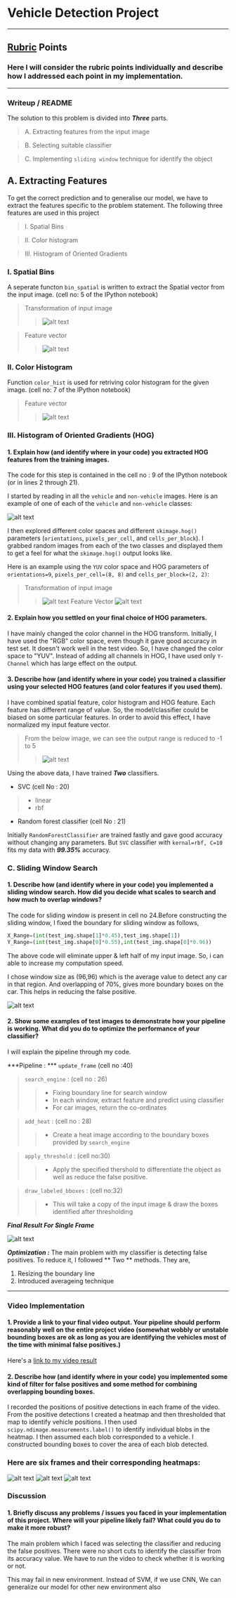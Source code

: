 
# **Vehicle Detection Project**
---
## [Rubric](https://review.udacity.com/#!/rubrics/513/view) Points
### Here I will consider the rubric points individually and describe how I addressed each point in my implementation.  

---

### Writeup / README
The solution to this problem is divided into ***Three*** parts.

> A. Extracting features from the input image

> B. Selecting suitable classifier

> C. Implementing `sliding window` technique for identify the object

## A. Extracting Features
To get the correct prediction and to generalise our model, we have to extract the features specific to the problem statement. The following three features are used in this project
> I. Spatial Bins

> II. Color histogram

> III. Histogram of Oriented Gradients

### I. Spatial Bins
A seperate functon `bin_spatial` is written to extract the Spatial vector from the input image. (cell no: 5 of the IPython notebook)
> Transformation of input image
>> ![alt text](.\examples\Spatial_bins.jpg)

> Feature vector
>> ![alt text](.\examples\Spatial_Features.JPG)


### II. Color Histogram
Function `color_hist` is used for retriving color histogram for the given image. (cell no: 7 of the IPython notebook)
> Feature vector
>> ![alt text](.\examples\Color_Hist_Feature.JPG)

### III. Histogram of Oriented Gradients (HOG)

#### 1. Explain how (and identify where in your code) you extracted HOG features from the training images.
The code for this step is contained in the cell no : 9 of the IPython notebook (or in lines 2 through 21).  

I started by reading in all the `vehicle` and `non-vehicle` images.  Here is an example of one of each of the `vehicle` and `non-vehicle` classes:

![alt text](.\examples\car_not_car.png)

I then explored different color spaces and different `skimage.hog()` parameters (`orientations`, `pixels_per_cell`, and `cells_per_block`).  I grabbed random images from each of the two classes and displayed them to get a feel for what the `skimage.hog()` output looks like.

Here is an example using the `YUV` color space and HOG parameters of `orientations=9`, `pixels_per_cell=(8, 8)` and `cells_per_block=(2, 2)`:

> Transformation of input image
>> ![alt text](.\examples\HOG_Transform.JPG)
> Feature Vector
>> ![alt text](.\examples\HOG_Feature.JPG)

#### 2. Explain how you settled on your final choice of HOG parameters.

I have mainly changed the color channel in the HOG transform. Initially, I have used the "RGB" color space, even though it gave good accuracy in test set. It doesn't work well in the test video. So, I have changed the color space to "YUV". Instead of adding all channels in HOG, I have used only `Y-Channel` which has large effect on the output.

#### 3. Describe how (and identify where in your code) you trained a classifier using your selected HOG features (and color features if you used them).

I have combined spatial feature, color histogram and HOG feature. Each feature has different range of value. So, the model/classifier could be biased on some particular features. In order to avoid this effect, I have normalized my input feature vector.

> From the below image, we can see the output range is reduced to -1 to 5
>> ![alt text](.\examples\Normalization.JPG)

Using the above data, I have trained ***Two*** classifiers.
* SVC (cell No : 20)
> * linear
> * rbf
* Random forest classifier (cell No : 21)

Initially `RandomForestClassifier` are trained fastly and gave good accuracy without changing any parameters. But `SVC` classifier with `kernal=rbf, C=10` fits my data with ***99.35%*** accuracy.

### C. Sliding Window Search

#### 1. Describe how (and identify where in your code) you implemented a sliding window search.  How did you decide what scales to search and how much to overlap windows?

The code for sliding window is present in cell no 24.Before constructing the sliding window, I fixed the boundary for sliding window as follows,
```python
X_Range=(int(test_img.shape[1]*0.45),test_img.shape[1])
Y_Range=(int(test_img.shape[0]*0.55),int(test_img.shape[0]*0.96))
```
The above code will eliminate upper & left half of my input image. So, i can able to increase my computation speed.

I chose window size as (96,96) which is the average value to detect any car in that region. And overlapping of 70%, gives more boundary boxes on the car. This helps in reducing the false positive.

![alt text](.\examples\SlidingWindowBoundary.JPG)

#### 2. Show some examples of test images to demonstrate how your pipeline is working.  What did you do to optimize the performance of your classifier?

I will explain the pipeline through my code.

***Pipeline : *** `update_frame` (cell no :40)

> `search_engine` : (cell no : 26)
>> * Fixing boundary line for search window
>> * In each window, extract feature and predict using classifier
>> * For car images, return the co-ordinates

> `add_heat` : (cell no : 28)
>> * Create a heat image according to the boundary boxes provided by `search_engine`

> `apply_threshold` : (cell no:30)
>> * Apply the specified thershold to differentiate the object as well as reduce the false positive.

> `draw_labeled_bboxes` : (cell no:32)
>> * This will take a copy of the input image & draw the boxes identified after thresholding

***Final Result For Single Frame***

![alt text](.\examples\PipeLine.JPG)

***Optimization :***
The main problem with my classifier is detecting false positives. To reduce it, I followed ** Two ** methods. They are,
1. Resizing the boundary line
2. Introduced averageing technique
---

### Video Implementation

#### 1. Provide a link to your final video output.  Your pipeline should perform reasonably well on the entire project video (somewhat wobbly or unstable bounding boxes are ok as long as you are identifying the vehicles most of the time with minimal false positives.)
Here's a [link to my video result](.test_videos_output/project_video.mp4)

#### 2. Describe how (and identify where in your code) you implemented some kind of filter for false positives and some method for combining overlapping bounding boxes.

I recorded the positions of positive detections in each frame of the video.  From the positive detections I created a heatmap and then thresholded that map to identify vehicle positions.  I then used `scipy.ndimage.measurements.label()` to identify individual blobs in the heatmap.  I then assumed each blob corresponded to a vehicle.  I constructed bounding boxes to cover the area of each blob detected.  

### Here are six frames and their corresponding heatmaps:
![alt text](.\examples\SampleFrame1.JPG)
![alt text](.\examples\SampleFrame2.JPG)
![alt text](.\examples\SampleFrame3.JPG)

### Discussion

#### 1. Briefly discuss any problems / issues you faced in your implementation of this project.  Where will your pipeline likely fail?  What could you do to make it more robust?
The main problem which I faced was selecting the classifier and reducing the false positives. There were no short cuts to identify the classifier from its accuracy value. We have to run the video to check whether it is working or not.

This may fail in new environment. Instead of SVM, if we use CNN, We can generalize our model for other new environment also
